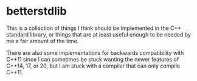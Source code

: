 # betterstdlib
This is a collection of things I think should be implemented in the C++ standard library, or things that are at least useful enough to be needed by me a fair amount of the time.

There are also some implementations for backwards compatibility with C++11 since I can sometimes be stuck wanting the newer features of C++14, 17, or 20, but I am stuck with a compiler
that can only compile C++11.